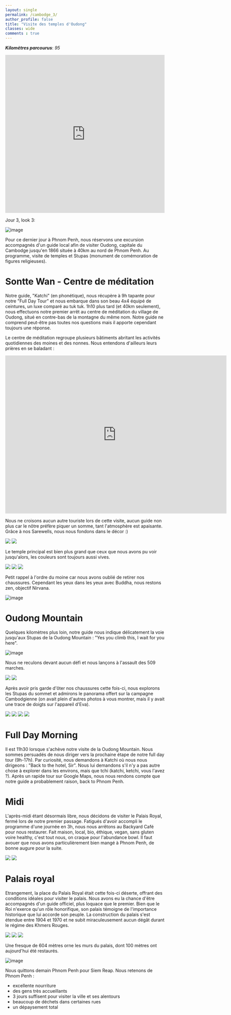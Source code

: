 ```yaml
---
layout: single
permalink: /cambodge_3/
author_profile: false
title: "Visite des temples d'Oudong"
classes: wide
comments : true
---
```


<!-- jQuery 1.8 or later, 33 KB -->
<script src="https://ajax.googleapis.com/ajax/libs/jquery/1.11.1/jquery.min.js"></script>

<!-- Fotorama from CDNJS, 19 KB -->
<link  href="https://cdnjs.cloudflare.com/ajax/libs/fotorama/4.6.4/fotorama.css" rel="stylesheet">
<script src="https://cdnjs.cloudflare.com/ajax/libs/fotorama/4.6.4/fotorama.js"></script>

***Kilomètres parcourus***: *95*

<iframe src="https://www.google.com/maps/d/u/0/embed?mid=1C6v9O-w8b1pARJ5-GE-tru_xFpVQzNVc" width="100%" height="500" frameBorder="0"></iframe>

Jour 3, look 3:

![image](https://drive.google.com/uc?id=1WJrWG4heCYc99J6wUiZvMehtA9JfAlAK)

Pour ce dernier jour à Phnom Penh, nous réservons une excursion accompagnés d'un guide local afin de visiter Oudong, capitale du Cambodge jusqu'en 1866 située à 40km au nord de Phnom Penh. Au programme, visite de temples et Stupas (monument de comémoration de figures religieuses).

# Sontte Wan - Centre de méditation

Notre guide, "Katchi" (en phonétique), nous récupère à 9h tapante pour notre "Full Day Tour" et nous embarque dans son beau 4x4 équipé de ceintures, un luxe comparé au tuk tuk. 
1h10 plus tard (et 40km seulement), nous effectuons notre premier arrêt au centre de méditation du village de Oudong, situé en contre-bas de la montagne du même nom. Notre guide ne comprend peut-être pas toutes nos questions mais il apporte cependant toujours une réponse.

Le centre de méditation regroupe plusieurs bâtiments abritant les activités quotidiennes des moines et des nonnes. Nous entendons d'ailleurs leurs prières en se baladant : 

<iframe width="700" height="500" src="https://www.youtube.com/embed/SWYLVcdhIms" frameborder="0" allow="accelerometer; autoplay; encrypted-media; gyroscope; picture-in-picture" allowfullscreen></iframe>

Nous ne croisons aucun autre touriste lors de cette visite, aucun guide non plus car le nôtre préfère piquer un somme, tant l'atmosphère est apaisante. Grâce à nos Sarewells, nous nous fondons dans le décor :)

<div class="fotorama">
  <img src="https://drive.google.com/uc?id=1RpJQE-esJShyzRxSVrbfuSt_Gz_woU8M">
  <img src="https://drive.google.com/uc?id=1gj_RzJhBiCkAC7zA6ags73v3lHpEq8FD">
</div>

Le temple principal est bien plus grand que ceux que nous avons pu voir jusqu'alors, les couleurs sont toujours aussi vives.

<div class="fotorama">
  <img src="https://drive.google.com/uc?id=1eWeU95TGLa4BpqLT4ENE3DOKSyyT2ADP">
  <img src="https://drive.google.com/uc?id=19NaYbbyHuQMXS_KQ9-gD1xCb0Nvh90Ei">
  <img src="https://drive.google.com/uc?id=1RlPYWIcKXIxD6Lv5ZFTOkdxS1cj331Vs">
</div>

Petit rappel à l'ordre du moine car nous avons oublié de retirer nos chaussures. Cependant les yeux dans les yeux avec Buddha, nous restons zen, objectif Nirvana. 

![image](https://drive.google.com/uc?id=1g2tOFlmZXkX6KCR6X4MZWXsTYgWAfFvE)

# Oudong Mountain

Quelques kilomètres plus loin, notre guide nous indique délicatement la voie jusqu'aux Stupas de la Oudong Mountain : "Yes you climb this, I wait for you here". 

![image](https://drive.google.com/uc?id=1ZLhUtaWcMAjrdojJo3xJeZP9zcEnPn-6)

Nous ne reculons devant aucun défi et nous lançons à l'assault des 509 marches.

<div class="fotorama">
  <img src="https://drive.google.com/uc?id=10Kc4VWwaxjZf0P2ms_Q26TdfpPRe5U0q">
  <img src="https://drive.google.com/uc?id=1DrLA3RKMaWqx3pPGRyXqCAEjHtjTux-v">
</div>

Après avoir pris garde d'ôter nos chaussures cette fois-ci, nous explorons les Stupas du sommet et admirons le panorama offert sur la campagne Cambodgienne (on avait plein d'autres photos à vous montrer, mais il y avait une trace de doigts sur l'appareil d'Eva).

<div class="fotorama">
  <img src="https://drive.google.com/uc?id=1Hp6pPWMbe4I1K2-3M7WQ0Akll95LIxgt">
  <img src="https://drive.google.com/uc?id=1nRRYviT6NCDf5HIUM-qbsRJ_F5QwrQmt">
  <img src="https://drive.google.com/uc?id=1rFT-wh6B5n6elHrdo4TDoSTHZw3f-KVi">
  <img src="https://drive.google.com/uc?id=1TPBc02AIEn5nqdkSLNwj6izitwgMcfd6">
</div>

# Full Day Morning 

Il est 11h30 lorsque s'achève notre visite de la Oudong Mountain. Nous sommes persuadés de nous diriger vers la prochaine étape de notre full day tour (9h-17h). Par curiosité, nous demandons à Katchi où nous nous dirigeons : "Back to the hotel, Sir". Nous lui demandons s'il n'y a pas autre chose à explorer dans les environs, mais que tchi (katchi, ketchi, vous l'avez ?). Après un rapide tour sur Google Maps, nous nous rendons compte que notre guide a probablement raison, back to Phnom Penh. 


# Midi

L'après-midi étant désormais libre, nous décidons de visiter le Palais Royal, fermé lors de notre premier passage. Fatigués d'avoir accompli le programme d'une journée en 3h, nous nous arrêtons au Backyard Café pour nous restaurer. Fait maison, local, bio, éthique, vegan, sans gluten voire healthy, c'est tout nous, on craque pour l'abundance bowl. Il faut avouer que nous avons particulièrement bien mangé à Phnom Penh, de bonne augure pour la suite. 

<div class="fotorama">
  <img src="https://drive.google.com/uc?id=10IzHAAF_jxz9-4Y-7U26zzaxv6YrQWc2">
  <img src="https://drive.google.com/uc?id=1KtJV101hWYYKecic8PzJ2Uj9qC-teqOg">
</div>

# Palais royal

Etrangement, la place du Palais Royal était cette fois-ci déserte, offrant des conditions idéales pour visiter le palais. Nous avons eu la chance d'être accompagnés d'un guide officiel, plus loquace que le premier. Bien que le Roi n'exerce qu'un rôle honorifique, son palais témoigne de l'importance historique que lui accorde son peuple. La construction du palais s'est étendue entre 1904 et 1970 et ne subit miraculeusement aucun dégât durant le régime des Khmers Rouges. 


<div class="fotorama">
  <img src="https://drive.google.com/uc?id=1qhSs6ACeZWOTWvwMZO-6n0RNtDIwulSU">
  <img src="https://drive.google.com/uc?id=18zsBbuYyaaretbu-jim8ba5k2b630lXn">
  <img src="https://drive.google.com/uc?id=1wbXfV5QxFY0f_-N2NSuX8Ey1Bmfy3a3i">
</div>

Une fresque de 604 mètres orne les murs du palais, dont 100 mètres ont aujourd'hui été restaurés.

![image](https://drive.google.com/uc?id=16PD79iNddOjbylftp-WtMzVPMFFTEvq_)

Nous quittons demain Phnom Penh pour Siem Reap. Nous retenons de Phnom Penh : 
- excellente nourriture 
- des gens très accueillants 
- 3 jours suffisent pour visiter la ville et ses alentours 
- beaucoup de déchets dans certaines rues 
- un dépaysement total 

